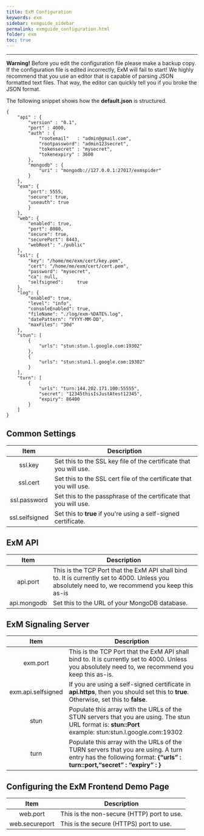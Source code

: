 ```yaml
---
title: ExM Configuration
keywords: exm
sidebar: exmguide_sidebar
permalink: exmguide_configuration.html
folder: exm
toc: true
---
```


------

**Warning!** Before you edit the configuration file please make a backup copy. If the configuration file is edited incorrectly, ExM will fail to start! We highly recommend that you use an editor that is capable of parsing JSON formatted text files. That way, the editor can quickly tell you if you broke the JSON format.

The following snippet shows how the **default.json** is structured.

```
{
    "api" : {
        "version" : "0.1",
        "port" : 4000,
        "auth" : {
            "rootemail"   : "admin@gmail.com",
            "rootpassword": "admin123secret",
            "tokensecret" : "mysecret",
            "tokenexpiry" : 3600
        },
        "mongodb" : {
            "uri" : "mongodb://127.0.0.1:27017/exmspider"
        }
    },
    "exm": {
        "port": 5555,
        "secure": true,
        "useauth": true
        }
    },
    "web": {
        "enabled": true,
        "port": 8080,
        "secure": true,
        "securePort": 8443,
        "webRoot": "./public"
    },
    "ssl": {
        "key": "/home/me/exm/cert/key.pem",
        "cert": "/home/me/exm/cert/cert.pem",
        "password": "mysecret",
        "ca": null,
        "selfsigned":     true
    },
    "log": {
        "enabled": true,
        "level": "info",
        "consoleEnabled": true,
        "fileName": "./log/exm-%DATE%.log",
        "datePattern": "YYYY-MM-DD",
        "maxFiles": "30d"
    },
    "stun": [
        {
            "urls": "stun:stun.l.google.com:19302"
        },
        {
            "urls": "stun:stun1.l.google.com:19302"
        }
    ],
    "turn": [
        {
            "urls": "turn:144.202.171.100:55555",
            "secret": "12345thisIsJustAtest12345",
            "expiry": 86400
        }
    ]
}
```


## Common Settings

|      Item      | Description                                                  |
| :------------: | ------------------------------------------------------------ |
|    ssl.key     | Set this to the SSL key file of the certificate that you will use. |
|    ssl.cert    | Set this to the SSL cert file of the certificate that you will use. |
|  ssl.password  | Set this to the passphrase of the certificate that you will use. |
| ssl.selfsigned | Set this to **true** if you're using a self-signed certificate. |

## ExM API

|    Item     | Description                                                  |
| :---------: | ------------------------------------------------------------ |
|  api.port   | This is the TCP Port that the ExM API shall bind to. It is currently set to 4000. Unless you absolutely need to, we recommend you keep this as-is |
| api.mongodb | Set this to the URL of your MongoDB database.                |

## ExM Signaling Server

|        Item        | Description                                                  |
| :----------------: | ------------------------------------------------------------ |
|      exm.port      | This is the TCP Port that the ExM API shall bind to. It is currently set to 4000. Unless you absolutely need to, we recommend you keep this as-is. |
| exm.api.selfsigned | If you are using a self-signed certificate in **api.https**, then you should set this to **true**. Otherwise, set this to **false**. |
|        stun        | Populate this array with the URLs of the STUN servers that you are using. The stun URL format is: **stun:<IP or Hostname>:Port** <br />example: stun:stun.l.google.com:19302 |
|        turn        | Populate this array with the URLs of the TURN servers that you are using. A turn entry has the following format: **{“urls” : turn:<IP or Hostname>:port,“secret” : <secret key for that turn server>“expiry” : <Expiry value for that turn server>}** |

## Configuring the ExM Frontend Demo Page

|      Item      | Description                                |
| :------------: | ------------------------------------------ |
|    web.port    | This is the non-secure (HTTP) port to use. |
| web.secureport | This is the secure (HTTPS) port to use.    |

